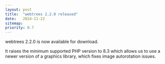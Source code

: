 ```yaml
---
layout: post
title:  "webtrees 2.2.0 released"
date:   2024-11-22
sitemap:
priority: 0.7
---
```


webtrees 2.2.0 is now available for download.

It raises the minimum supported PHP version to 8.3 which allows us to use a newer version of a graphics library, which fixes image autorotation issues.
